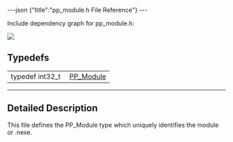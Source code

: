 ---json {"title":"pp_module.h File Reference"} ---

Include dependency graph for pp_module.h:

![](/docs/native-client/pepper_beta/c/pp__module_8h__incl.png)

## Typedefs

<table><tbody><tr class="odd"><td style="text-align: right;">typedef int32_t </td><td><a href="/docs/native-client/pepper_beta/c/group___typedefs#gab780dd451cd7f51284cb752edd88f9a0" class="el">PP_Module</a></td></tr></tbody></table>

---

<span id="details" class="anchor" style="margin: 0;"></span>

## Detailed Description

This file defines the PP_Module type which uniquely identifies the module or .nexe.
